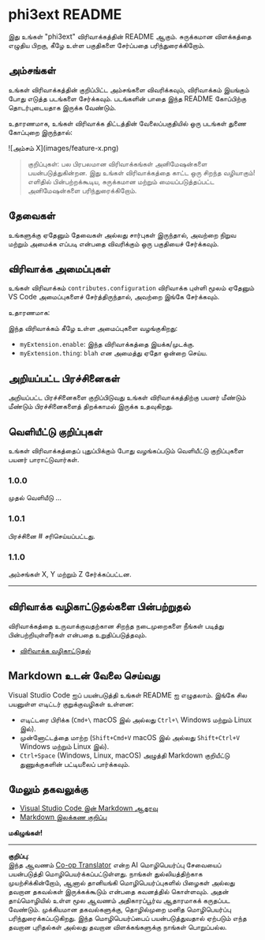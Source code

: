 <!--
CO_OP_TRANSLATOR_METADATA:
{
  "original_hash": "be0b2937160c486180ded27e4f14adeb",
  "translation_date": "2025-10-11T11:34:50+00:00",
  "source_file": "code/07.Lab/01/Apple/phi3ext/README.md",
  "language_code": "ta"
}
-->
# phi3ext README

இது உங்கள் "phi3ext" விரிவாக்கத்தின் README ஆகும். சுருக்கமான விளக்கத்தை எழுதிய பிறகு, கீழே உள்ள பகுதிகளை சேர்ப்பதை பரிந்துரைக்கிறோம்.

## அம்சங்கள்

உங்கள் விரிவாக்கத்தின் குறிப்பிட்ட அம்சங்களை விவரிக்கவும், விரிவாக்கம் இயங்கும் போது எடுத்த படங்களை சேர்க்கவும். படங்களின் பாதை இந்த README கோப்பிற்கு தொடர்புடையதாக இருக்க வேண்டும்.

உதாரணமாக, உங்கள் விரிவாக்க திட்டத்தின் வேலைப்பகுதியில் ஒரு படங்கள் துணை கோப்புறை இருந்தால்:

\!\[அம்சம் X\]\(images/feature-x.png\)

> குறிப்புகள்: பல பிரபலமான விரிவாக்கங்கள் அனிமேஷன்களை பயன்படுத்துகின்றன. இது உங்கள் விரிவாக்கத்தை காட்ட ஒரு சிறந்த வழியாகும்! எளிதில் பின்பற்றக்கூடிய, சுருக்கமான மற்றும் மையப்படுத்தப்பட்ட அனிமேஷன்களை பரிந்துரைக்கிறோம்.

## தேவைகள்

உங்களுக்கு ஏதேனும் தேவைகள் அல்லது சார்புகள் இருந்தால், அவற்றை நிறுவ மற்றும் அமைக்க எப்படி என்பதை விவரிக்கும் ஒரு பகுதியைச் சேர்க்கவும்.

## விரிவாக்க அமைப்புகள்

உங்கள் விரிவாக்கம் `contributes.configuration` விரிவாக்க புள்ளி மூலம் ஏதேனும் VS Code அமைப்புகளைச் சேர்த்திருந்தால், அவற்றை இங்கே சேர்க்கவும்.

உதாரணமாக:

இந்த விரிவாக்கம் கீழே உள்ள அமைப்புகளை வழங்குகிறது:

* `myExtension.enable`: இந்த விரிவாக்கத்தை இயக்க/முடக்கு.
* `myExtension.thing`: `blah` என அமைத்து ஏதோ ஒன்றை செய்ய.

## அறியப்பட்ட பிரச்சினைகள்

அறியப்பட்ட பிரச்சினைகளை குறிப்பிடுவது உங்கள் விரிவாக்கத்திற்கு பயனர் மீண்டும் மீண்டும் பிரச்சினைகளைத் திறக்காமல் இருக்க உதவுகிறது.

## வெளியீட்டு குறிப்புகள்

உங்கள் விரிவாக்கத்தைப் புதுப்பிக்கும் போது வழங்கப்படும் வெளியீட்டு குறிப்புகளை பயனர் பாராட்டுவார்கள்.

### 1.0.0

முதல் வெளியீடு ...

### 1.0.1

பிரச்சினை # சரிசெய்யப்பட்டது.

### 1.1.0

அம்சங்கள் X, Y மற்றும் Z சேர்க்கப்பட்டன.

---

## விரிவாக்க வழிகாட்டுதல்களை பின்பற்றுதல்

விரிவாக்கத்தை உருவாக்குவதற்கான சிறந்த நடைமுறைகளை நீங்கள் படித்து பின்பற்றியுள்ளீர்கள் என்பதை உறுதிப்படுத்தவும்.

* [விரிவாக்க வழிகாட்டுதல்](https://code.visualstudio.com/api/references/extension-guidelines?WT.mc_id=aiml-137032-kinfeylo)

## Markdown உடன் வேலை செய்வது

Visual Studio Code ஐப் பயன்படுத்தி உங்கள் README ஐ எழுதலாம். இங்கே சில பயனுள்ள எடிட்டர் குறுக்குவழிகள் உள்ளன:

* எடிட்டரை பிரிக்க (`Cmd+\` macOS இல் அல்லது `Ctrl+\` Windows மற்றும் Linux இல்).
* முன்னோட்டத்தை மாற்ற (`Shift+Cmd+V` macOS இல் அல்லது `Shift+Ctrl+V` Windows மற்றும் Linux இல்).
* `Ctrl+Space` (Windows, Linux, macOS) அழுத்தி Markdown குறியீட்டு துணுக்குகளின் பட்டியலைப் பார்க்கவும்.

## மேலும் தகவலுக்கு

* [Visual Studio Code இன் Markdown ஆதரவு](http://code.visualstudio.com/docs/languages/markdown?WT.mc_id=aiml-137032-kinfeylo)
* [Markdown இலக்கண குறிப்பு](https://help.github.com/articles/markdown-basics/)

**மகிழுங்கள்!**

---

**குறிப்பு**:  
இந்த ஆவணம் [Co-op Translator](https://github.com/Azure/co-op-translator) என்ற AI மொழிபெயர்ப்பு சேவையைப் பயன்படுத்தி மொழிபெயர்க்கப்பட்டுள்ளது. நாங்கள் துல்லியத்திற்காக முயற்சிக்கின்றோம், ஆனால் தானியங்கி மொழிபெயர்ப்புகளில் பிழைகள் அல்லது தவறான தகவல்கள் இருக்கக்கூடும் என்பதை கவனத்தில் கொள்ளவும். அதன் தாய்மொழியில் உள்ள மூல ஆவணம் அதிகாரப்பூர்வ ஆதாரமாகக் கருதப்பட வேண்டும். முக்கியமான தகவல்களுக்கு, தொழில்முறை மனித மொழிபெயர்ப்பு பரிந்துரைக்கப்படுகிறது. இந்த மொழிபெயர்ப்பைப் பயன்படுத்துவதால் ஏற்படும் எந்த தவறான புரிதல்கள் அல்லது தவறான விளக்கங்களுக்கு நாங்கள் பொறுப்பல்ல.